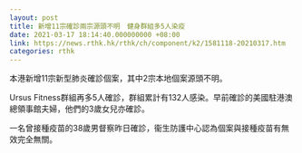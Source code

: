 ```yaml
---
layout: post
title: 新增11宗確診兩宗源頭不明　健身群組多5人染疫
date: 2021-03-17 18:14:40.000000000 +08:00
link: https://news.rthk.hk/rthk/ch/component/k2/1581118-20210317.htm
categories: rthk
---
```


本港新增11宗新型肺炎確診個案，其中2宗本地個案源頭不明。

Ursus Fitness群組再多5人確診，群組累計有132人感染。早前確診的美國駐港澳總領事館夫婦，他們的3歲女兒亦確診。

一名曾接種疫苗的38歲男督察昨日確診，衞生防護中心認為個案與接種疫苗有無效完全無關。
